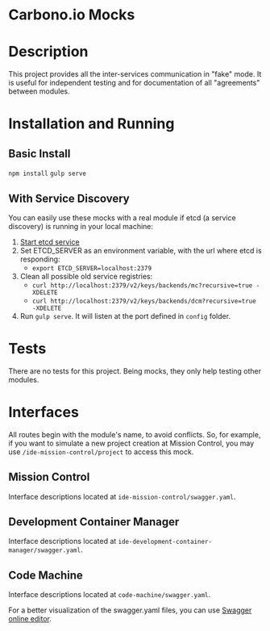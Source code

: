 # Carbono.io Mocks #

Description
===========
This project provides all the inter-services communication in "fake" mode. It is
useful for independent testing and for documentation of all "agreements" between
modules.

Installation and Running
============
## Basic Install
```npm install```
```gulp serve```

## With Service Discovery
You can easily use these mocks with a real module if etcd (a service discovery)
is running in your local machine:

1. [Start etcd service](https://github.com/coreos/etcd/releases/)
2. Set ETCD_SERVER as an environment variable, with the url where etcd is
responding:
    * `export ETCD_SERVER=localhost:2379`
3. Clean all possible old service registries:
    * `curl http://localhost:2379/v2/keys/backends/mc?recursive=true -XDELETE`
    * `curl http://localhost:2379/v2/keys/backends/dcm?recursive=true -XDELETE`
4. Run `gulp serve`. It will listen at the port defined in `config` folder.

Tests
=============
There are no tests for this project. Being mocks, they only help testing other
modules.

Interfaces
==========
All routes begin with the module's name, to avoid conflicts. So, for example,
if you want to simulate a new project creation at Mission Control, you may use
`/ide-mission-control/project` to access this mock.

## Mission Control
Interface descriptions located at `ide-mission-control/swagger.yaml`.

## Development Container Manager
Interface descriptions located at `ide-development-container-manager/swagger.yaml`.

## Code Machine
Interface descriptions located at `code-machine/swagger.yaml`.

For a better visualization of the swagger.yaml files, you can use [Swagger
online editor](http://editor.swagger.io/#/).